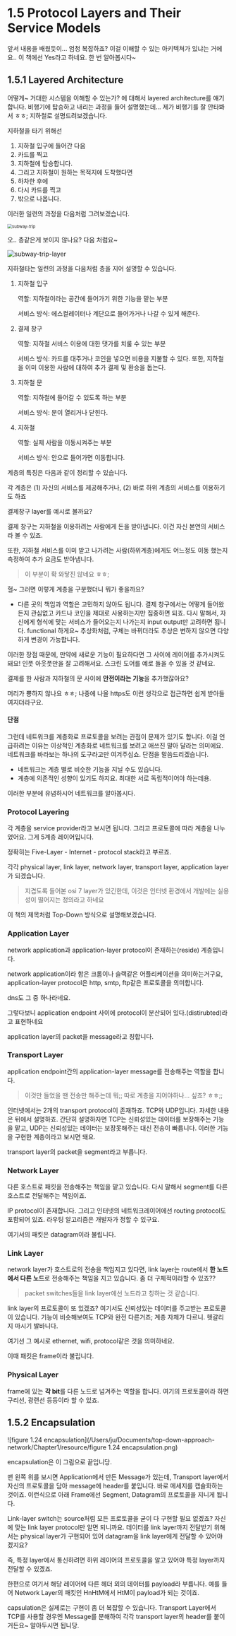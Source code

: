 # 1.5 Protocol Layers and Their Service Models

앞서 내용을 배웠듯이... 엄청 복잡하죠? 이걸 이해할 수 있는 아키텍쳐가 있냐는 거에요.. 이 책에선 Yes라고 하네요. 한 번 알아봅시다~





## 1.5.1 Layered Architecture

어떻게~ 거대한 시스템을 이해할 수 있는가? 에 대해서 layered architecture를 얘기합니다. 비행기에 탑승하고 내리는 과정을 들어 설명했는데... 제가 비행기를 잘 안타봐서 ㅎㅎ; 지하철로 설명드려보겠습니다.



지하철을 타기 위해선

1.  지하철 입구에 들어간 다음
2. 카드를 찍고
3. 지하철에 탑승합니다.
4.  그리고 지하철이 원하는 목적지에 도착했다면
5.  하차한 후에 
6. 다시 카드를 찍고
7. 밖으로 나옵니다.



이러한 일련의 과정을 다음처럼 그려보겠습니다.

<img src="/Users/ju/Documents/top-down-approach-network/Chapter1/resource/subway-trip.png" alt="subway-trip" style="zoom:67%;" />

오.. 층같은게 보이지 않나요? 다음 처럼요~

![subway-trip-layer](/Users/ju/Documents/top-down-approach-network/Chapter1/resource/subway-trip-layer.png)

지하철타는 일련의 과정을 다음처럼 층을 지어 설명할 수 있습니다.

1. 지하철 입구

   역할: 지하철이라는 공간에 들어가기 위한 기능을 맡는 부분

   서비스 방식: 에스컬레이터나 계단으로 들어가거나 나갈 수 있게 해준다.

2. 결제 창구

   역할: 지하철 서비스 이용에 대한 댓가를 치룰 수 있는 부분

   서비스 방식: 카드를 대주거나 코인을 넣으면 비용을 지불할 수 있다. 또한, 지하철을 이미 이용한 사람에 대하여 추가 결제 및 환승을 돕는다.

3. 지하철 문 

   역할: 지하철에 들어갈 수 있도록 하는 부분

   서비스 방식: 문이 열리거나 닫힌다.

4. 지하철

   역할: 실제 사람을 이동시켜주는 부분

   서비스 방식: 안으로 들어가면 이동합니다.



계층의 특징은 다음과 같이 정리할 수 있습니다.

각 계층은 (1) 자신의 서비스를 제공해주거나,  (2) 바로 하위 계층의 서비스를 이용하기도 하죠

결제창구 layer를 예시로 볼까요?

결제 창구는 지하철을 이용하려는 사람에게 돈을 받아냅니다. 이건 자신 본연의 서비스라 볼 수 있죠. 

또한, 지하철 서비스를 이미 받고 나가려는 사람(하위계층)에게도 어느정도 이동 했는지 측정하여 추가 요금도 받아냅니다.

> 이 부분이 확 와닿진 않네요 ㅎㅎ;



헐~ 그러면 이렇게 계층을 구분했더니 뭐가 좋을까요?

* 다른 곳의 책임과 역할은 고민하지 않아도 됩니다. 결제 창구에서는 어떻게 들어왔든지 관심없고 카드나 코인을 제대로 사용하는지만 집중하면 되죠.  다시 말해서, 자신에게 형식에 맞는 서비스가 들어오는지 나가는지 input output만 고려하면 됩니다. functional 하게요~ 추상화처럼, 구체는 바뀌더라도 추상은 변하지 않으면 다양하게 변경이 가능합니다.



이러한 장점 때문에, 만약에 새로운 기능이 필요하다면 그 사이에 레이어를 추가시켜도 돼요! 인풋 아웃풋만을 잘 고려해서요. 스크린 도어를 예로 들을 수 있을 것 같네요.

결제를 한 사람과 지하철의 문 사이에 **안전이라는 기능**을 추가했잖아요?

머리가 뿅하지 않나요 ㅎㅎ;  나중에 나올 https도 이런 생각으로 접근하면 쉽게 받아들여지더라구요.



#### 단점

그런데 네트워크를 계층화로 프로토콜을 보려는 관점이 문제가 있기도 합니다. 이걸 언급하려는 이유는 이상적인 계층화로 네트워크를 보려고 애쓰진 말아 달라는 의미에요. 네트워크를 바라보는 하나의 도구라고만 여겨주십쇼. 단점을 말씀드리겠습니다.

* 네트워크는 계층 별로 비슷한 기능을 지닐 수도 있습니다.
* 계층에 의존적인 성향이 있기도 하지요. 최대한 서로 독립적이어야 하는데용. 

이러한 부분에 유념하시어 네트워크를 알아봅시다.



### Protocol Layering

각 계층을 service provider라고 보시면 됩니다. 그리고 프로토콜에 따라 계층을 나누었어요. 그게 5계층 레이어입니다.

정확히는 Five-Layer - Internet - protocol stack라고 부르죠.

각각 physical layer, link layer, network layer, transport layer, application layer가 되겠습니다.

> 지겹도록 들어본 osi 7 layer가 있긴한데, 이것은 인터넷 환경에서 개발에는 실용성이 떨어지는 정의라고 하네요



이 책의 제목처럼 Top-Down 방식으로 설명해보겠습니다.



### Application Layer

network application과 application-layer protocol이 존재하는(reside) 계층입니다.

network application이라 함은 크롬이나 슬랙같은 어플리케이션을 의미하는거구요, application-layer protocol은 http, smtp, ftp같은 프로토콜을 의미합니다.

dns도 그 중 하나라네요.

그렇다보니 application endpoint 사이에 protocol이 분산되어 있다.(distirubted)라고 표현하네요



application layer의 packet을 message라고 칭합니다.





### Transport Layer

application endpoint간의  application-layer message를 전송해주는 역할을 합니다. 

> 이것만 들었을 땐 전송만 해주는데 뭐;; 따로 계층을 지어야하나... 싶죠? ㅎㅎ;;

인터넷에서는 2개의 transport protocol이 존재하죠. TCP와 UDP입니다. 자세한 내용은 뒤에서 설명하죠. 간단히 설명하자면 TCP는 신뢰성있는 데이터를 보장해주는 기능을 맡고, UDP는 신뢰성있는 데이터는 보장못해주는 대신 전송이 빠릅니다. 이러한 기능을 구현한 계층이라고 보시면 돼요.



transport layer의 packet을 segment라고 부릅니다.



### Network Layer

다른 호스트로 패킷을 전송해주는 책임을 맡고 있습니다. 다시 말해서 segment를 다른 호스트로 전달해주는 책임이죠.

IP protocol이 존재합니다. 그리고 인터넷의 네트워크레이어에선 routing protocol도 포함되어 있죠. 라우팅 알고리즘은 개발자가 정할 수 있구요.



여기서의 패킷은 datagram이라 불립니다.



### Link Layer

network layer가 호스트로의 전송을 책임지고 있다면, link layer는 route에서 **한 노드에서 다른 노드**로 전송해주는 책임을 지고 있습니다. 좀 더 구체적이라할 수 있죠??

> packet switches들을 link layer에선 노드라고 칭하는 것 같습니다.



link layer의 프로토콜이 또 있겠죠? 여기서도 신뢰성있는 데이터를 주고받는 프로토콜이 있습니다. 기능이 비슷해보여도 TCP와 완전 다른거죠; 계층 자체가 다르니. 헷갈리지 마시기 발바니다.

여기선 그 예시로 ethernet, wifi, protocol같은 것을 의미하네요.



이때 패킷은 frame이라 불립니다.



### Physical Layer

frame에 있는 **각 bit**를 다른 노드로 넘겨주는 역할을 합니다. 여기의 프로토콜이라 하면 구리선, 광랜선 등등이라 할 수 있죠.





## 1.5.2 Encapsulation

![figure 1.24 encapsulation](/Users/ju/Documents/top-down-approach-network/Chapter1/resource/figure 1.24 encapsulation.png)

encapsulation은 이 그림으로 끝입니당.

맨 왼쪽 위를 보시면 Application에서 만든 Message가 있는데, Transport layer에서 자신의 프로토콜을 담아 message에 header를 붙입니다. 바로 메세지를 캡슐화하는 것이죠. 이런식으로 아래 Frame에선 Segment, Datagram의 프로토콜을 지니게 됩니다. 



Link-layer switch는 source처럼 모든 프로토콜을 굳이 다 구현할 필요 없겠죠? 자신에 맞는 link layer protocol만 알면 되니까요. 데이터를 link layer까지 전달받기 위해서는 physical layer가 구현되어 있어 datagram을 link layer에게 전달할 수 있어야 겠지요?

즉, 특정 layer에서 통신하려면 하위 레이어의 프로토콜을 알고 있어야 특정 layer까지 전달할 수 있겠죠.



한편으로 여기서 해당 레이어에 다른 헤더 외의 데이터를 payload라 부릅니다. 예를 들어 Network Layer의 패킷인 HnHtM에서 HtM이 payload가 되는 것이죠.



capsulation은 실제로는 구현이 좀 더 복잡할 수 있습니다. Transport Layer에서 TCP를 사용할 경우엔 Message를 분해하여 각각 transport layer의 header를 붙이거든요~ 알아두시면 됩니당.






